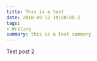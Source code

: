 ```yaml
---
title: This is a test
date: 2018-09-12 19:50:00 Z
tags:
- Writing
summary: this is a test summary
---
```


Test post 2